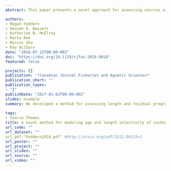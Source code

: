```yaml
---
abstract: This paper presents a novel approach for assessing sources selectivity in test fisheries using the Port Moller test fishery (PMTF) as a case study. The PMTF intercepts sockeye salmon (Oncorhynchus nerka) migrating to Bristol Bay, Alaska, to estimate run strength and timing. In 2011, the mesh size of gillnets used in the test fishery was decreased for half of the net panels to generate more accurate run estimates by correcting for greater selectivity of larger 3-ocean fish (fish that have spent 3 years in the ocean) relative to smaller 2-ocean fish (fish that have spent 2 years in the ocean). Here, we quantify two sources of age selectivity in the PMTF program, length selectivity parameterized by mean fish length (which should be corrected by the net mesh change) and length-independent selectivity, which we refer to as residual program selectivity (which would not be impacted by the net mesh change), both before and after the net change. Model parameters of selectivity show strong support length selectivity was eliminated, but residual program selectivity still existed after the reduction in net mesh size. Our results demonstrate the necessity of considering both vulnerability and accessibility to fishing gear when assessing selectivity in test fisheries.

authors:
- Megan Feddern
- Hannah R. Bassett
- Katherine N. McElroy
- Marta Ree
- Marcus Gho
- Ray Hilborn
date: "2018-07-12T00:00:00Z"
doi: "https://doi.org/10.1139/cjfas-2018-0018"
featured: false

projects: []
publication: '*Canadian Journal Fisheries and Aquatic Sciences*'
publication_short: ""
publication_types:
- "2"
publishDate: "2017-01-01T00:00:00Z"
slides: example
summary: We developed a method for assessing length and residual program selectivity for Port Moller test fishery.
 
tags:
- Source Themes
title: A novel method for modeling age and length selectivity of sockeye salmon as applied to the Bristol Bay Port Moller test fishery
url_code: ""
url_dataset: ""
url_pdf:"Feddern2018.pdf" #http://arxiv.org/pdf/1512.04133v1
url_poster: ""
url_project: ""
url_slides: ""
url_source: ""
url_video: ""
---
```

